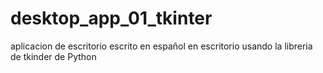 # desktop_app_01_tkinter
aplicacion de escritorio escrito en español en escritorio usando la libreria de tkinder de Python
